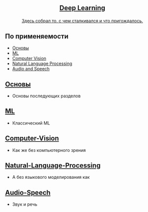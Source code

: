 <!-- markdownlint-disable first-line-h1 -->
<!-- markdownlint-disable html -->
<!-- markdownlint-disable no-duplicate-header -->

<h2>
<p align="center">
  <a href="">Deep Learning</a>
</p>
</h2>

<p align="center">
<a href="">Здесь собрал то, с чем сталкивался и что пригождалось.</a>       
</p>

## По применяемости
- [Основы](#Основы)
- [ML](#ML)
- [Computer Vision](#Computer-Vision)
- [Natural Language Processing](#Natural-Language-Processing)
- [Audio and Speech](#Audio-Speech)
  




## [Основы](https://github.com/DEDMOPO3PEAHIMATOP/Deep-Learning/tree/main/Base)
- Основы последующих разделов

## [ML](https://github.com/DEDMOPO3PEAHIMATOP/Deep-Learning/tree/main/ML)
- Классический ML
 
## [Computer-Vision](https://github.com/DEDMOPO3PEAHIMATOP/Deep-Learning/tree/main/CV)
- Как же без компьютерного зрения

## [Natural-Language-Processing](https://github.com/DEDMOPO3PEAHIMATOP/Deep-Learning/tree/main/NLP)
- А без языкового моделирования как

## [Audio-Speech](https://github.com/DEDMOPO3PEAHIMATOP/Deep-Learning/tree/main/Speech)
- Звук и речь
